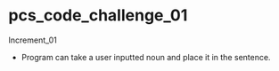 pcs_code_challenge_01
=====================

Increment_01
- Program can take a user inputted noun and place it in the sentence. 
